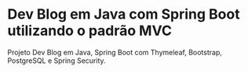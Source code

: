 # Dev Blog em Java com Spring Boot utilizando o padrão MVC
Projeto Dev Blog em Java, Spring Boot com Thymeleaf, Bootstrap, PostgreSQL e Spring Security.
